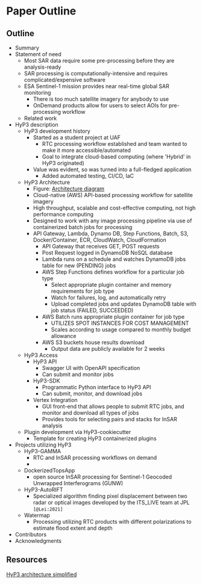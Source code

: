 # Paper Outline

## Outline
- Summary
- Statement of need
    - Most SAR data require some pre-processing before they are analysis-ready
    - SAR processing is computationally-intensive and requires complicated/expensive software
    - ESA Sentinel-1 mission provides near real-time global SAR monitoring 
      - There is too much satellite imagery for anybody to use
      - OnDemand products allow for users to select AOIs for pre-processing workflow
    - Related work
- HyP3 description
    - HyP3 development history
        - Started as a student project at UAF
          - RTC processing workflow established and team wanted to make it more accessible/automated
          - Goal to integrate cloud-based computing (where 'Hybrid' in HyP3 originated)
        - Value was evident, so was turned into a full-fledged application
            - Added automated testing, CI/CD, IaC
    - HyP3 Architecture 
        - Figure: [Architecture diagram](https://drive.google.com/file/d/1wZUPGl4pY1qF5ojNSODJ6mF2CAiM-EaT/view?usp=sharing)
        - Cloud-native (AWS) API-based processing workflow for satellite imagery 
        - High throughput, scalable and cost-effective computing, not high performance computing
        - Designed to work with any image processing pipeline via use of containerized batch jobs for processing
        - API Gateway, Lambda, Dynamo DB, Step Functions, Batch, S3, Docker/Container, ECR, CloudWatch, CloudFormation
            - API Gateway that receives GET, POST requests
            - Post Request logged in DynamoDB NoSQL database
            - Lambda runs on a schedule and watches DynamoDB jobs table for new (PENDING) jobs
            - AWS Step Functions defines workflow for a particular job type
                - Select appropriate plugin container and memory requirements for job type
                - Watch for failures, log, and automatically retry
                - Upload completed jobs and updates DynamoDB table with job status (FAILED, SUCCEEDED)
            - AWS Batch runs appropriate plugin container for job type
                - UTILIZES SPOT INSTANCES FOR COST MANAGEMENT
                - Scales according to usage compared to monthly budget allowance
            - AWS S3 buckets house results download 
              - Output data are publicly available for 2 weeks 
    - HyP3 Access
        - HyP3 API
          - Swagger UI with OpenAPI specification
          - Can submit and monitor jobs
        - HyP3-SDK
          - Programmatic Python interface to HyP3 API
          - Can submit, monitor, and download jobs
        - Vertex Integration
          - GUI front-end that allows people to submit RTC jobs, and monitor and download all types of jobs
          - Provides tools for selecting pairs and stacks for InSAR analysis
    - Plugin development via HyP3-cookiecutter
        - Template for creating HyP3 containerized plugins
- Projects utilizing HyP3
    - HyP3-GAMMA 
      - RTC and InSAR processing workflows on demand
      - 
    - DockerizedTopsApp
      - open source InSAR processing for Sentinel-1 Geocoded Unwrapped Interferograms (GUNW)
    - HyP3-AutoRIFT
      - Specialized algorithm finding pixel displacement between two radar or optical images developed by the ITS_LIVE team at JPL `[@Lei:2021]`
    - Watermap
      - Processing utilizing RTC products with different polarizations to estimate flood extent and depth
- Contributors
- Acknowledgments

## Resources
[HyP3 architecture simplified](https://docs.google.com/document/d/1HcSmjMB9YSBgyqb6WBZpu0euvIrzLlzLuCOI1cssGA0/edit)
